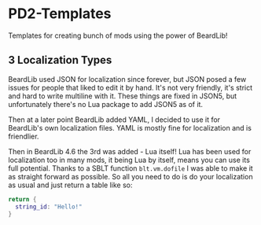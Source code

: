 # PD2-Templates
Templates for creating bunch of mods using the power of BeardLib!

## 3 Localization Types
BeardLib used JSON for localization since forever, but JSON posed a few issues for people that liked to edit it by hand. It's not very friendly, it's strict and hard to write multiline with it. These things are fixed in JSON5, but unfortunately there's no Lua package to add JSON5 as of it.

Then at a later point BeardLib added YAML, I decided to use it for BeardLib's own localization files. YAML is mostly fine for localization and is friendlier.

Then in BeardLib 4.6 the 3rd was added - Lua itself! Lua has been used for localization too in many mods, it being Lua by itself, means you can use its full potential. Thanks to a SBLT function `blt.vm.dofile` I was able to make it as straight forward as possible. So all you need to do is do your localization as usual and just return a table like so: 
```lua
return {
  string_id: "Hello!"
}
```
